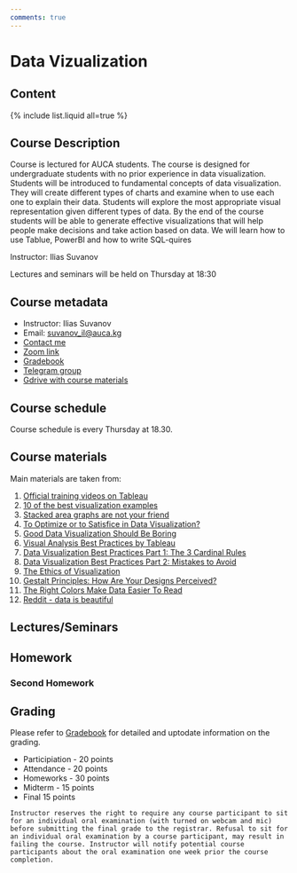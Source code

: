 ```yaml
---
comments: true
---
```


# Data Vizualization

## Content
{% include list.liquid all=true %}

## Course Description

Course is lectured for AUCA students. The course is designed for undergraduate students with no prior experience in data visualization. Students will be introduced to fundamental concepts of data visualization. They will create different types of charts and examine when to use each one to explain their data. Students will explore the most appropriate visual representation given different types of data. By the end of the course students will be able to generate effective visualizations that will help people make decisions and take action based on data. We will learn how to use Tablue, PowerBI and how to write SQL-quires

Instructor: Ilias Suvanov

Lectures and seminars will be held on Thursday at 18:30

## Course metadata
- Instructor: Ilias Suvanov
- Email: suvanov_il@auca.kg
- [Contact me](https://t.me/ilka2019)
- [Zoom link](https://zoom.us/j/91849772747?pwd=WHRXUVQrTWpsRkxyRE5tbktzSkJkQT09)
- [Gradebook](https://docs.google.com/spreadsheets/d/1_ET6w2C2hwyl9jv84EgF3Ohk_7JFSgd-wbL_5yQ5b2M/edit?usp=sharing)
- [Telegram group](https://t.me/joinchat/6iN7NojG-pRkZWY6)
- [Gdrive with course materials](https://drive.google.com/drive/folders/1aLNDoujhMs-WBsiJXtQowPUt8w2nUwm5?usp=sharing)
## Course schedule
Course schedule  is every Thursday at 18.30.


## Course materials
Main materials are taken from:


<ol>
	<li><a rel="nofollow" class="external text" href="https://www.tableau.com/learn/training">Official training videos on Tableau</a></li>
	<li><a rel="nofollow" class="external text" href="https://www.tableau.com/learn/articles/best-beautiful-data-visualization-examples">10 of the best visualization examples</a></li>
	<li><a rel="nofollow" class="external text" href="https://everydayanalytics.ca/2014/08/stacked-area-graphs-are-not-your-friend.html">Stacked area graphs are not your friend</a></li>
	<li><a rel="nofollow" class="external text" href="https://dataremixed.com/2016/01/optimize-or-satisfice-in-dataviz/">To Optimize or to Satisfice in Data Visualization?</a></li>
	<li><a rel="nofollow" class="external text" href="https://everydayanalytics.ca/2015/10/good-data-visualization-should-be-boring.html">Good Data Visualization Should Be Boring</a></li>
	<li><a rel="nofollow" class="external text" href="https://www.tableau.com/sites/default/files/media/whitepaper_visual-analysis-guidebook_0.pdf">Visual Analysis Best Practices by Tableau</a></li>
	<li><a rel="nofollow" class="external text" href="https://www.insight.com/en_US/content-and-resources/blog/data-visualization-best-practices-part-one-the-three-cardinal-rules.html">Data Visualization Best Practices Part 1: The 3 Cardinal Rules</a></li>
	<li><a rel="nofollow" class="external text" href="https://www.insight.com/en_US/content-and-resources/blog/data-visualization-best-practices-part-two-mistakes-to-avoid.html">Data Visualization Best Practices Part 2: Mistakes to Avoid</a></li>
	<li><a rel="nofollow" class="external text" href="http://chrisalensula.org/the-ethics-of-visualization/">The Ethics of Visualization</a></li>
	<li><a rel="nofollow" class="external text" href="http://vanseodesign.com/web-design/gestalt-principles-of-perception/">Gestalt Principles: How Are Your Designs Perceived?</a></li>
	<li><a rel="nofollow" class="external text" href="https://hbr.org/2014/04/the-right-colors-make-data-easier-to-read">The Right Colors Make Data Easier To Read</a></li>
	<li><a rel="nofollow" class="external text" href="https://www.reddit.com/r/dataisbeautiful/">Reddit - data is beautiful</a></li>
</ol>



## Lectures/Seminars


## Homework

### Second Homework



## Grading

Please refer to [Gradebook](https://docs.google.com/spreadsheets/d/1p3BkXIsu_efolhlD7_9Ox0yWMbYO2YP-O5CXB9CToAc/edit?usp=sharing) for detailed and uptodate information on the grading.

- Participiation - 20 points
- Attendance - 20 points
- Homeworks - 30 points
- Midterm - 15 points
- Final 15 points

```warning
Instructor reserves the right to require any course participant to sit for an individual oral examination (with turned on webcam and mic) before submitting the final grade to the registrar. Refusal to sit for an individual oral examination by a course participant, may result in failing the course. Instructor will notify potential course participants about the oral examination one week prior the course completion.
```


